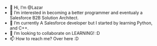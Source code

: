 - 👋 Hi, I’m @Lazar
- 👀 I’m interested in becoming a better programmer and eventualy a Salesforce B2B Solution Architect.
- 🌱 I’m currently A Salesforce developer but I started by learning Python, and C++.
- 💞️ I’m looking to collaborate on LEARNING! :D
- 📫 How to reach me? Over here :D

<!---
MokinBre/MokinBre is a ✨ special ✨ repository because its `README.md` (this file) appears on your GitHub profile.
You can click the Preview link to take a look at your changes.
--->
